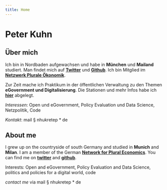 ```yaml
---
title: Home
---
```


# Peter Kuhn

## Über mich

Ich bin in Nordbaden aufgewachsen und habe in **München** und **Mailand** studiert. Man findet mich auf [**Twitter**](https://twitter.com/nhukretep) und [**Github**](https://github.com/nhukretep). Ich bin Mitglied im [**Netzwerk Plurale Ökonomik**](https://www.plurale-oekonomik.de/netzwerk-plurale-oekonomik/). 

Zur Zeit mache ich Praktikum in der öffentlichen Verwaltung zu den Themen **eGovernment und Digitalisierung**. Die Stationen und mehr Infos habe ich **[hier](https://nhukretep.github.io/eGov-blog/)** abgelegt.

*Interessen*: Open und eGovernment, Policy Evaluation und Data Science, Netzpolitik, Code

*Kontakt*: mail § nhukretep * de


## About me

I grew up on the countryside of south Germany and studied in **Munich** and **Milan**. I am a member of the German [**Network for Plural Economics**](https://www.exploring-economics.org/en/). You can find me on [**twitter**](https://twitter.com/nhukretep) and [**github**](https://github.com/nhukretep).

Interests: Open and eGovernment, Policy Evaluation and Data Science, politics and policies for a digital world, code

*contact me* via mail § nhukretep * de
